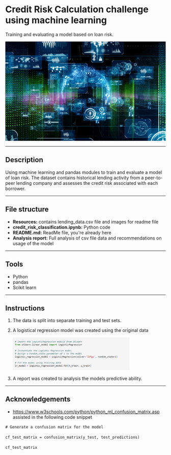 # Credit Risk Calculation challenge using machine learning
Training and evaluating a model based on loan risk.

<img width="1440" alt="Belly button cleaning" src="https://github.com/Tarynfo1/credit-risk-classification/blob/c1d14fe59eeafc9b9def13852ce72a15411f7be6/Resources/title_image.jpg">

*** 
## Description
Using machine learning and pandas modules to train and evaluate a model of loan risk. The dataset contains historical lending activity from a peer-to-peer lending company and assesses the credit risk associated with each borrower.

***
## File structure
- __Resources:__ contains lending_data.csv file and images for readme file
- __credit_risk_classification.ipynb:__ Python code
- __README.md:__ ReadMe file, you're already here
- __Analysis report:__ Full analysis of csv file data and recommendations on usage of the model

***
## Tools
- Python
- pandas
- Scikit learn
***
## Instructions
1. The data is split into separate training and test sets.

2. A logistical regression model was created using the original data 
    
    <img width="366" alt="bar_chart" src="https://github.com/Tarynfo1/credit-risk-classification/blob/a98de1eee9ed0a77bc50746eef75e268bb3c0eac/Resources/M21_logisticalregres.png">

  4. A report was created to analysis the models predictive ability.
 
***
## Acknowledgements
- https://www.w3schools.com/python/python_ml_confusion_matrix.asp assisted in the following code snippet
```
# Generate a confusion matrix for the model

cf_test_matrix = confusion_matrix(y_test, test_predictions)

cf_test_matrix
```

